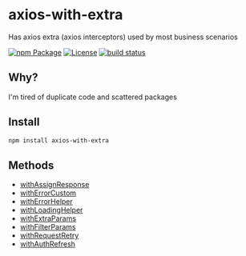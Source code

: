 # axios-with-extra

Has axios extra (axios interceptors) used by most business scenarios

[![npm Package](https://img.shields.io/npm/v/axios-with-extra.svg)](https://www.npmjs.org/package/axios-with-extra)
[![License](https://img.shields.io/npm/l/axios-with-extra.svg)](https://github.com/jprichardson/node-axios-with-extra/blob/master/LICENSE)
[![build status](https://img.shields.io/github/workflow/status/jprichardson/node-axios-with-extra/Node.js%20CI/master)](https://github.com/jprichardson/node-axios-with-extra/actions/workflows/ci.yml?query=branch%3Amaster)

## Why?

I'm tired of duplicate code and scattered packages

## Install

```sh
npm install axios-with-extra
```

## Methods

- [withAssignResponse](src/assign-response/index.md)
- [withErrorCustom](src/error-custom/index.md)
- [withErrorHelper](src/error-helper/index.md)
- [withLoadingHelper](src/loading-helper/index.md)
- [withExtraParams](src/params-extra/index.md)
- [withFilterParams](src/params-filter/index.md)
- [withRequestRetry](https://github.com/softonic/axios-retry)
- [withAuthRefresh](https://github.com/Flyrell/axios-auth-refresh)
